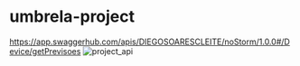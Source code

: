 # umbrela-project
https://app.swaggerhub.com/apis/DIEGOSOARESCLEITE/noStorm/1.0.0#/Device/getPrevisoes
![project_api](https://github.com/leit-on/umbrela-project/assets/68623059/9a60551d-e889-40bd-beb0-3e4b9fd7a227)

